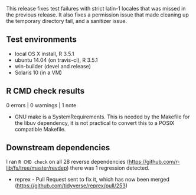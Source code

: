 This release fixes test failures with strict latin-1 locales that was missed in
the previous release. It also fixes a permission issue that made cleaning up
the temporary directory fail, and a sanitizer issue.

## Test environments
* local OS X install, R 3.5.1
* ubuntu 14.04 (on travis-ci), R 3.5.1
* win-builder (devel and release)
* Solaris 10 (in a VM)

## R CMD check results

0 errors | 0 warnings | 1 note

* GNU make is a SystemRequirements.
  This is needed by the Makefile for the libuv dependency, it is not practical
  to convert this to a POSIX compatible Makefile.

## Downstream dependencies

I ran `R CMD check` on all 28 reverse dependencies
(https://github.com/r-lib/fs/tree/master/revdep) there was 1 regression
detected.

- reprex - Pull Request sent to fix it, which has now been merged (https://github.com/tidyverse/reprex/pull/253)

